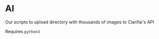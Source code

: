 # AI
Our scripts to upload directory with thousands of images to Clarifai's API

Requires `python3`
